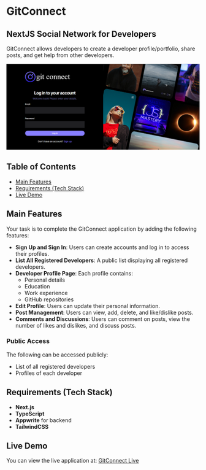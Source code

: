 # GitConnect

## NextJS Social Network for Developers

GitConnect allows developers to create a developer profile/portfolio, share posts, and get help from other developers.

![GitConnect Preview](public/assets/images/gitconnect.png)

## Table of Contents

- [Main Features](#main-features)
- [Requirements (Tech Stack)](#requirements-tech-stack)
- [Live Demo](#live-demo)

## Main Features

Your task is to complete the GitConnect application by adding the following features:

- **Sign Up and Sign In**: Users can create accounts and log in to access their profiles.
- **List All Registered Developers**: A public list displaying all registered developers.
- **Developer Profile Page**: Each profile contains:
  - Personal details
  - Education
  - Work experience
  - GitHub repositories
- **Edit Profile**: Users can update their personal information.
- **Post Management**: Users can view, add, delete, and like/dislike posts.
- **Comments and Discussions**: Users can comment on posts, view the number of likes and dislikes, and discuss posts.

### Public Access
The following can be accessed publicly:
- List of all registered developers
- Profiles of each developer

## Requirements (Tech Stack)

- **Next.js**
- **TypeScript**
- **Appwrite** for backend
- **TailwindCSS**

## Live Demo

You can view the live application at: [GitConnect Live](https://git-connect-6bro.vercel.app/)
